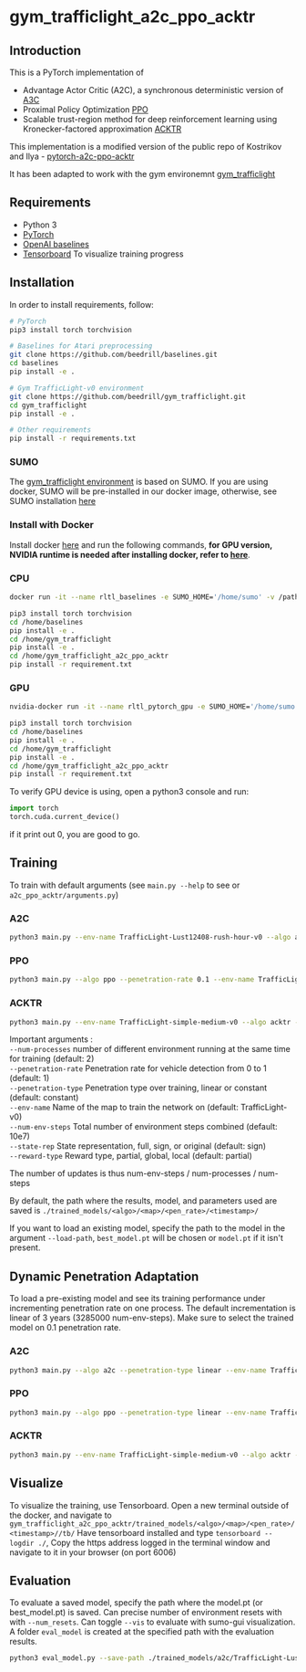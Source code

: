 # gym_trafficlight_a2c_ppo_acktr

## Introduction

This is a PyTorch implementation of
* Advantage Actor Critic (A2C), a synchronous deterministic version of [A3C](https://arxiv.org/pdf/1602.01783v1.pdf)
* Proximal Policy Optimization [PPO](https://arxiv.org/pdf/1707.06347.pdf)
* Scalable trust-region method for deep reinforcement learning using Kronecker-factored approximation [ACKTR](https://arxiv.org/abs/1708.05144)


This implementation is a modified version of the public repo of Kostrikov and Ilya - [pytorch-a2c-ppo-acktr](https://github.com/ikostrikov/pytorch-a2c-ppo-acktr)

It has been adapted to work with the gym environemnt [gym_trafficlight](https://github.com/beedrill/gym_trafficlight)

## Requirements

* Python 3
* [PyTorch](http://pytorch.org/)
* [OpenAI baselines](https://github.com/beedrill/baselines)
* [Tensorboard](https://www.tensorflow.org/guide/summaries_and_tensorboard) To visualize training progress

## Installation

In order to install requirements, follow:

```bash
# PyTorch
pip3 install torch torchvision

# Baselines for Atari preprocessing
git clone https://github.com/beedrill/baselines.git
cd baselines
pip install -e .

# Gym TrafficLight-v0 environment
git clone https://github.com/beedrill/gym_trafficlight.git
cd gym_trafficlight
pip install -e .

# Other requirements
pip install -r requirements.txt
```
### SUMO
The [gym_trafficlight environment](https://github.com/beedrill/gym_trafficlight) is based on SUMO. If you are using docker, SUMO will be pre-installed in our docker image, otherwise, see SUMO installation [here](http://sumo.dlr.de/wiki/Installing)

### Install with Docker

Install docker [here](https://www.docker.com/) and run the following commands, __for GPU version, NVIDIA runtime is needed after installing docker, refer to [here](https://github.com/NVIDIA/nvidia-docker)__.


### CPU
```bash
docker run -it --name rltl_baselines -e SUMO_HOME='/home/sumo' -v /path/to/package/gym_trafficlight:/home/gym_trafficlight -v /path/to/package/baselines:/home/baselines -v /path/to/package/gym_trafficlight_a2c_ppo_acktr:/home/gym_trafficlight_a2c_ppo_acktr  beedrill/rltl-docker:cpu-py3 /bin/bash

pip3 install torch torchvision
cd /home/baselines
pip install -e .
cd /home/gym_trafficlight
pip install -e .
cd /home/gym_trafficlight_a2c_ppo_acktr
pip install -r requirement.txt

```
### GPU

```bash
nvidia-docker run -it --name rltl_pytorch_gpu -e SUMO_HOME='/home/sumo'   -v /path/to/package/gym_trafficlight:/home/gym_trafficlight  -v /path/to/package/gym_trafficlight_a2c_ppo_acktr:/home/a2c -v /path/to/package/baselines:/home/baselines  beedrill/rltl-docker:gpu-py3-pytorch /bin/bash

pip3 install torch torchvision
cd /home/baselines
pip install -e .
cd /home/gym_trafficlight
pip install -e .
cd /home/gym_trafficlight_a2c_ppo_acktr
pip install -r requirement.txt
```

To verify GPU device is using, open a python3 console and run:
```python
import torch
torch.cuda.current_device()
```
if it print out 0, you are good to go.
## Training

To train with default arguments (see `main.py --help` to see or `a2c_ppo_acktr/arguments.py`)

### A2C
```bash
python3 main.py --env-name TrafficLight-Lust12408-rush-hour-v0 --algo a2c --num-processes 10 --num-steps 16 --use-linear-lr-decay --num-env-steps 30000000 --penetration-rate 0.1 --state-rep original
```

### PPO
```bash
python3 main.py --algo ppo --penetration-rate 0.1 --env-name TrafficLight-Lust12408-rush-hour-v0 --lr 2.5e-4 --num-processes 8 --num-steps 128 --num-mini-batch 4 --use-linear-lr-decay --use-linear-clip-decay --state-rep original
```

### ACKTR
```bash
python3 main.py --env-name TrafficLight-simple-medium-v0 --algo acktr --num-processes 16 --num-steps 32 --use-linear-lr-decay --penetration-rate 0.1 --state-rep original
```

Important arguments :\
`--num-processes` number of different environment running at the same time for training (default: 2)\
`--penetration-rate` Penetration rate for vehicle detection from 0 to 1 (default: 1)\
`--penetration-type` Penetration type over training, linear or constant (default: constant)\
`--env-name` Name of the map to train the network on (default: TrafficLight-v0)\
`--num-env-steps` Total number of environment steps combined (default: 10e7)\
`--state-rep` State representation, full, sign, or original (default: sign)\
`--reward-type` Reward type, partial, global, local (default: partial)

The number of updates is thus num-env-steps / num-processes / num-steps

By default, the path where the results, model, and parameters used are saved is `./trained_models/<algo>/<map>/<pen_rate>/<timestamp>/`

If you want to load an existing model, specify the path to the model in the argument `--load-path`, `best_model.pt` will be chosen or `model.pt` if it isn't present.

## Dynamic Penetration Adaptation

To load a pre-existing model and see its training performance under incrementing penetration rate on one process. The default incrementation is linear of 3 years (3285000 num-env-steps).
Make sure to select the trained model on 0.1 penetration rate.

### A2C
```bash
python3 main.py --algo a2c --penetration-type linear --env-name TrafficLight-simple-medium-v0 --num-processes 1 --num-steps 512 --state-rep original --load-path /home/a2c/trained_models/a2c/TrafficLight-simple-medium-v0/0.1/2019-01-27_20.06.53/
```

### PPO
```bash
python3 main.py --algo ppo --penetration-type linear --env-name TrafficLight-Lust12408-regular-time-v0 --lr 2.5e-4 --num-processes 1 --num-steps 1024 --num-mini-batch 4  --use-linear-clip-decay --state-rep original --load-path /home/a2c/trained_models/ppo/TrafficLight-Lust12408-regular-time-v0/0.1/2019-02-01_02.03.44/
```

### ACKTR
```bash 
python3 main.py --env-name TrafficLight-simple-medium-v0 --algo acktr --num-processes 1 --num-steps 1024 --penetration-type linear --state-rep original --load-path /home/a2c/trained_models/ppo/TrafficLight-Lust12408-regular-time-v0/0.1/2019-02-01_02.03.44/
```

## Visualize

To visualize the training, use Tensorboard.
Open a new terminal outside of the docker, and navigate to `gym_trafficlight_a2c_ppo_acktr/trained_models/<algo>/<map>/<pen_rate>/<timestamp>//tb/`
Have tensorboard installed and type `tensorboard --logdir ./`, 
Copy the https address logged in the terminal window and navigate to it in your browser (on port 6006)

## Evaluation

To evaluate a saved model, specify the path where the model.pt (or best_model.pt) is saved. Can precise number of environment resets with with `--num_resets`. Can toggle `--vis` to evaluate with sumo-gui visualization.
A folder `eval_model` is created at the specified path with the evaluation results.

```bash
python3 eval_model.py --save-path ./trained_models/a2c/TrafficLight-Lust12408-regular-time-v0/0.1/2019-01-20_19.35.56 --num_resets 2
```

